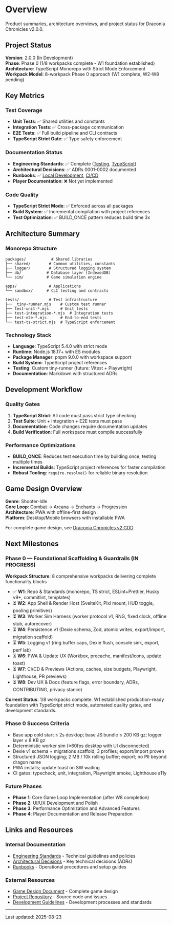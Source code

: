 <!-- markdownlint-disable -->

# Overview

Product summaries, architecture overviews, and project status for Draconia Chronicles v2.0.0.

## Project Status

**Version**: 2.0.0 (In Development)  
**Phase**: Phase 0 (1/8 workpacks complete - W1 foundation established)  
**Architecture**: TypeScript Monorepo with Strict Mode Enforcement  
**Workpack Model**: 8-workpack Phase 0 approach (W1 complete, W2-W8 pending)

## Key Metrics

### Test Coverage

- **Unit Tests**: ✅ Shared utilities and constants
- **Integration Tests**: ✅ Cross-package communication
- **E2E Tests**: ✅ Full build pipeline and CLI contracts
- **TypeScript Strict Gate**: ✅ Type safety enforcement

### Documentation Status

- **Engineering Standards**: ✅ Complete ([Testing](/docs/engineering/testing.md), [TypeScript](/docs/engineering/typescript.md))
- **Architectural Decisions**: ✅ ADRs 0001-0002 documented
- **Runbooks**: ✅ [Local Development](/docs/runbooks/local-dev.md), [CI/CD](/docs/runbooks/ci.md)
- **Player Documentation**: ❌ Not yet implemented

### Code Quality

- **TypeScript Strict Mode**: ✅ Enforced across all packages
- **Build System**: ✅ Incremental compilation with project references
- **Test Optimization**: ✅ BUILD_ONCE pattern reduces build time 3x

## Architecture Summary

### Monorepo Structure

```
packages/           # Shared libraries
├── shared/        # Common utilities, constants
├── logger/        # Structured logging system
├── db/           # Database layer (IndexedDB)
└── sim/          # Game simulation engine

apps/              # Applications
└── sandbox/      # CLI testing and contracts

tests/             # Test infrastructure
├── _tiny-runner.mjs    # Custom test runner
├── test-unit-*.mjs     # Unit tests
├── test-integration-*.mjs  # Integration tests
├── test-e2e-*.mjs      # End-to-end tests
└── test-ts-strict.mjs  # TypeScript enforcement
```

### Technology Stack

- **Language**: TypeScript 5.4.0 with strict mode
- **Runtime**: Node.js 18.17+ with ES modules
- **Package Manager**: pnpm 9.0.0 with workspace support
- **Build System**: TypeScript project references
- **Testing**: Custom tiny-runner (future: Vitest + Playwright)
- **Documentation**: Markdown with structured ADRs

## Development Workflow

### Quality Gates

1. **TypeScript Strict**: All code must pass strict type checking
2. **Test Suite**: Unit + Integration + E2E tests must pass
3. **Documentation**: Code changes require documentation updates
4. **Build Verification**: Full workspace must compile successfully

### Performance Optimizations

- **BUILD_ONCE**: Reduces test execution time by building once, testing multiple times
- **Incremental Builds**: TypeScript project references for faster compilation
- **Robust Tooling**: `require.resolve()` for reliable binary resolution

## Game Design Overview

**Genre**: Shooter-Idle  
**Core Loop**: Combat → Arcana → Enchants → Progression  
**Architecture**: PWA with offline-first design  
**Platform**: Desktop/Mobile browsers with installable PWA

For complete game design, see [Draconia Chronicles v2 GDD](/Draconia_Chronicles_v2_GDD.md).

## Next Milestones

### Phase 0 — Foundational Scaffolding & Guardrails (IN PROGRESS)

**Workpack Structure**: 8 comprehensive workpacks delivering complete functionality blocks

- ✅ **W1**: Repo & Standards (monorepo, TS strict, ESLint+Prettier, Husky v9+, commitlint, templates)
- ⏳ **W2**: App Shell & Render Host (SvelteKit, Pixi mount, HUD toggle, pooling primitives)
- ⏳ **W3**: Worker Sim Harness (worker protocol v1, RNG, fixed clock, offline stub, autorecover)
- ⏳ **W4**: Persistence v1 (Dexie schema, Zod, atomic writes, export/import, migration scaffold)
- ⏳ **W5**: Logging v1 (ring buffer caps, Dexie flush, console sink, export, perf lab)
- ⏳ **W6**: PWA & Update UX (Workbox, precache, manifest/icons, update toast)
- ⏳ **W7**: CI/CD & Previews (Actions, caches, size budgets, Playwright, Lighthouse, PR previews)
- ⏳ **W8**: Dev UX & Docs (feature flags, error boundary, ADRs, CONTRIBUTING, privacy stance)

**Current Status**: 1/8 workpacks complete. W1 established production-ready foundation with TypeScript strict mode, automated quality gates, and development standards.

### Phase 0 Success Criteria

- Base app cold start ≤ 2s desktop; base JS bundle ≤ 200 KB gz; logger layer ≤ 8 KB gz
- Deterministic worker sim (≥60fps desktop with UI disconnected)
- Dexie v1 schema + migrations scaffold; 3 profiles; export/import proven
- Structured JSON logging; 2 MB / 10k rolling buffer; export; no PII beyond dragon name
- PWA installs; update toast on SW waiting
- CI gates: typecheck, unit, integration, Playwright smoke, Lighthouse a11y

### Future Phases

- **Phase 1**: Core Game Loop Implementation (after W8 completion)
- **Phase 2**: UI/UX Development and Polish  
- **Phase 3**: Performance Optimization and Advanced Features
- **Phase 4**: Player Documentation and Release Preparation

## Links and Resources

### Internal Documentation

- [Engineering Standards](/docs/engineering/testing.md) - Technical guidelines and policies
- [Architectural Decisions](/docs/adr/0001-testing-strategy.md) - Key technical decisions (ADRs)
- [Runbooks](/docs/runbooks/local-dev.md) - Operational procedures and setup guides

### External Resources

- [Game Design Document](/Draconia_Chronicles_v2_GDD.md) - Complete game design
- [Project Repository](https://github.com/edgarsdzgz/dragonChronicles) - Source code and issues
- [Development Guidelines](/CLAUDE.md) - Development processes and standards

---

Last updated: 2025-08-23
